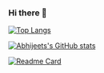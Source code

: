 ### Hi there 👋

<!--
**AbhijeetSrivastav/AbhijeetSrivastav** is a ✨ _special_ ✨ repository because its `README.md` (this file) appears on your GitHub profile.

Here are some ideas to get you started:

- 🔭 I’m currently working on ...
- 🌱 I’m currently learning ...
- 👯 I’m looking to collaborate on ...
- 🤔 I’m looking for help with ...
- 💬 Ask me about ...
- 📫 How to reach me: ...
- 😄 Pronouns: ...
- ⚡ Fun fact: ...
-->



<!--Top Languages Card-->

[![Top Langs](https://github-readme-stats.vercel.app/api/top-langs/?username=AbhijeetSrivastav&langs_count=8)](https://github.com/AbhijeetSrivastav/github-readme-stats)

<!-- Github Stats Card-->

[![Abhijeets's GitHub stats](https://github-readme-stats.vercel.app/api?username=AbhijeetSrivastav&show_icons=true&theme=radical)](https://github.com/AbhijeetSrivastav/github-readme-stats)

<!--Github Repo Detail-->

[![Readme Card](https://github-readme-stats.vercel.app/api/pin/?username=AbhijeetSrivastav&repo=Stats-Buddy)](https://github.com/AbhijeetSrivastav/Stats-Buddy)
